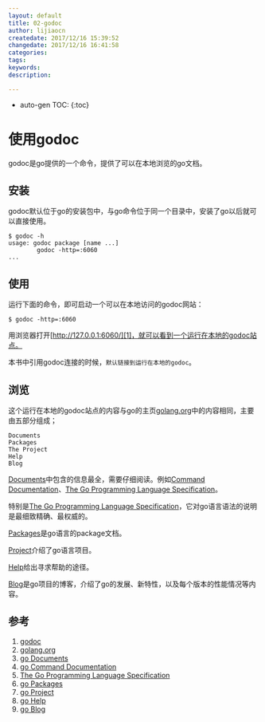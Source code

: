 ```yaml
---
layout: default
title: 02-godoc
author: lijiaocn
createdate: 2017/12/16 15:39:52
changedate: 2017/12/16 16:41:58
categories:
tags:
keywords:
description: 

---
```


* auto-gen TOC:
{:toc}

# 使用godoc

godoc是go提供的一个命令，提供了可以在本地浏览的go文档。

## 安装

godoc默认位于go的安装包中，与go命令位于同一个目录中，安装了go以后就可以直接使用。

	$ godoc -h
	usage: godoc package [name ...]
	        godoc -http=:6060
	...

## 使用

运行下面的命令，即可启动一个可以在本地访问的godoc网站：

	$ godoc -http=:6060

用浏览器打开[http://127.0.0.1:6060/][1]，就可以看到一个运行在本地的godoc站点。

本书中引用godoc连接的时候，`默认链接到运行在本地的godoc`。

## 浏览

这个运行在本地的godoc站点的内容与go的主页[golang.org][2]中的内容相同，主要由五部分组成；

	Documents
	Packages
	The Project
	Help
	Blog

[Documents][3]中包含的信息最全，需要仔细阅读。例如[Command Documentation][4]、[The Go Programming Language Specification][5]。

特别是[The Go Programming Language Specification][5]，它对go语言语法的说明是最细致精确、最权威的。

[Packages][6]是go语言的package文档。

[Project][7]介绍了go语言项目。

[Help][8]给出寻求帮助的途径。

[Blog][9]是go项目的博客，介绍了go的发展、新特性，以及每个版本的性能情况等内容。

## 参考

1. [godoc][1]
2. [golang.org][2]
3. [go Documents][3]
4. [go Command Documentation][4]
5. [The Go Programming Language Specification][5]
6. [go Packages][6]
7. [go Project][7]
8. [go Help][8]
9. [go Blog][9]

[1]: http://127.0.0.1:6060/ "godoc" 
[2]: https://golang.org "golang.org" 
[3]: http://127.0.0.1:6060/doc/ "go Documents"
[4]: http://127.0.0.1:6060/doc/cmd "go Command Documentation"
[5]: http://127.0.0.1:6060/ref/spec "The Go Programming Language Specification"
[6]: http://127.0.0.1:6060/pkg/  "go Packages"
[7]: http://127.0.0.1:6060/project/ "go Project"
[8]: http://127.0.0.1:6060/help/ "go Help"
[9]: http://127.0.0.1:6060/blog/  "go Blog"
